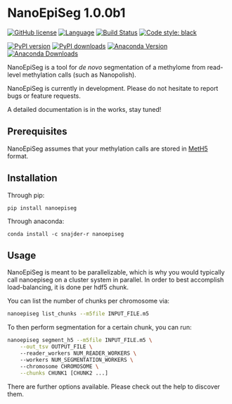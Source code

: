 # NanoEpiSeg 1.0.0b1

[![GitHub license](https://img.shields.io/github/license/snajder-r/nanoepiseg)](https://github.com/snajder-r/nanoepiseg/blob/master/LICENSE)
[![Language](https://img.shields.io/badge/Language-Python3.7+-yellow.svg)](https://www.python.org/)
[![Build Status](https://travis-ci.com/snajder-r/nanoepiseg.svg?branch=main)](https://travis-ci.com/snajder-r/nanoepiseg)
[![Code style: black](https://img.shields.io/badge/code%20style-black-black.svg?style=flat)](https://github.com/snajder-r/black "Black (modified)")

[![PyPI version](https://badge.fury.io/py/nanoepiseg.svg)](https://badge.fury.io/py/nanoepiseg)
[![PyPI downloads](https://pepy.tech/badge/nanoepiseg)](https://pepy.tech/project/nanoepiseg)
[![Anaconda Version](https://anaconda.org/snajder-r/nanoepiseg/badges/version.svg)](https://anaconda.org/snajder-r/meth5)
[![Anaconda Downloads](https://anaconda.org/snajder-r/nanoepiseg/badges/downloads.svg)](https://anaconda.org/snajder-r/meth5)

NanoEpiSeg is a tool for *de novo* segmentation of  a methylome from read-level methylation calls (such as Nanopolish).

NanoEpiSeg is currently in development. Please do not hesitate to report bugs or feature requests.

A detailed documentation is in the works, stay tuned!
## Prerequisites

NanoEpiSeg assumes that your methylation calls are stored in [MetH5](http://github.com/snajder-r/meth5format) format.

## Installation

Through pip:

```
pip install nanoepiseg
````

Through anaconda:

```
conda install -c snajder-r nanoepiseg
```

## Usage

NanoEpiSeg is meant to be parallelizable, which is why you would typically call nanoepiseg on a cluster system in parallel.
In order to best accomplish load-balancing, it is done per hdf5 chunk. 

You can list the number of chunks per chromosome via:

```bash
nanoepiseg list_chunks --m5file INPUT_FILE.m5
```

To then perform segmentation for a certain chunk, you can run:

```bash
nanoepiseg segment_h5 --m5file INPUT_FILE.m5 \
    --out_tsv OUTPUT_FILE \ 
    --reader_workers NUM_READER_WORKERS \ 
    --workers NUM_SEGMENTATION_WORKERS \ 
    --chromosome CHROMOSOME \
    --chunks CHUNK1 [CHUNK2 ...]
```

There are further options available. Please check out the help to discover them.


